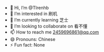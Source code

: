- 👋 Hi, I’m @Tlrenhb
- 👀 I’m interested in 刷机
- 🌱 I’m currently learning 芝士
- 💞️ I’m looking to collaborate on 看不懂
- 📫 How to reach me 2459696861@qq.com
- 😄 Pronouns: Chinese
- ⚡ Fun fact: None

<!---
Tlrenhb/Tlrenhb is a ✨ special ✨ repository because its `README.md` (this file) appears on your GitHub profile.
You can click the Preview link to take a look at your changes.
--->
